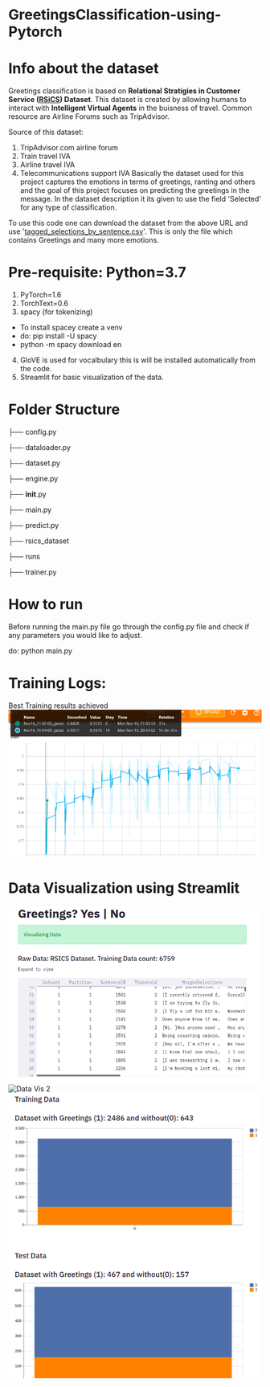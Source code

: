 # GreetingsClassification-using-Pytorch
# Info about the dataset
Greetings classification is based on **Relational Stratigies in Customer Service ([RSiCS](https://nextit-public.s3-us-west-2.amazonaws.com/rsics.html)) Dataset**. This dataset is created by allowing humans to interact with **Intelligent Virtual Agents** in the buisness
of travel. Common resource are Airline Forums such as TripAdvisor.

Source of this dataset:
1. TripAdvisor.com airline forum
2. Train travel IVA
3. Airline travel IVA
4. Telecommunications support IVA
Basically the dataset used for this project captures the emotions in terms of greetings, ranting and others and the goal of this project focuses on 
predicting the greetings in the message. In the dataset description it its given to use the field 'Selected' for any type of classification.

To use this code one can download the dataset from the above URL and use '[tagged_selections_by_sentence.csv](https://nextit-public.s3-us-west-2.amazonaws.com/rsics.html#tagged95selections95by95sentencecsv)'. This is only the file which contains Greetings and many more emotions.

# Pre-requisite: Python=3.7
1. PyTorch=1.6
2. TorchText=0.6
3. spacy (for tokenizing)
  - To install spacey create a venv 
  - do: pip install -U spacy
  - python -m spacy download en
  
4. GloVE is used for vocalbulary this is will be installed automatically from the code.
5. Streamlit for basic visualization of the data.

# Folder Structure
├── config.py

├── dataloader.py

├── dataset.py 

├── engine.py 

├── __init__.py

├── main.py 

├── predict.py 

├── rsics_dataset 

├── runs 

├── trainer.py 



# How to run
Before running the main.py file go through the config.py file and check if any parameters you would like to adjust.

do: python main.py

# Training Logs:
Best Training results achieved 
![Training Accuracy](https://github.com/Sumit1673/GreetingsClassification-using-Pytorch/blob/main/training_acc?raw=true)

# Data Visualization using Streamlit
![Data Vis 1](https://github.com/Sumit1673/GreetingsClassification-using-Pytorch/blob/main/stream1.png?raw=true)
![Data Vis 2](https://github.com/Sumit1673/GreetingsClassification-using-Pytorch/blob/main/stream2.png?raw=true)
![Data Vis 3](https://github.com/Sumit1673/GreetingsClassification-using-Pytorch/blob/main/stream3.png?raw=true)
